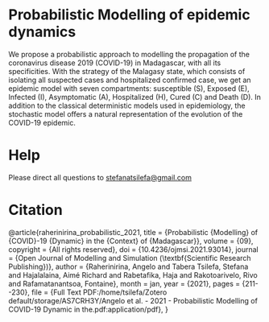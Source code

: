 # Probabilistic Modelling of epidemic dynamics

We propose a probabilistic approach to modelling the propagation of the coronavirus disease 2019 (COVID-19) in Madagascar, with all its specificities.
With the strategy of the Malagasy state, which consists of isolating all suspected cases and hospitalized confirmed case, we get an epidemic model with
seven compartments: susceptible (S), Exposed (E), Infected (I), Asymptomatic (A), Hospitalized (H), Cured (C) and Death (D). In addition to the classical
deterministic models used in epidemiology, the stochastic model offers a natural representation of the evolution of the COVID-19 epidemic. 

# Help

Please direct all questions to stefanatsilefa@gmail.com

# Citation

@article{raherinirina_probabilistic_2021,
	title = {Probabilistic {Modelling} of {COVID}-19 {Dynamic} in the {Context} of {Madagascar}},
	volume = {09},
	copyright = {All rights reserved},
	doi = {10.4236/ojmsi.2021.93014},
	journal = {Open Journal of Modelling and Simulation (\textbf{Scientific Research Publishing})},
	author = {Raherinirina, Angelo and Tabera Tsilefa, Stefana and Hajalalaina, Aimé Richard and Rabetafika, Haja and Rakotoarivelo, Rivo and Rafamatanantsoa, Fontaine},
	month = jan,
	year = {2021},
	pages = {211--230},
	file = {Full Text PDF:/home/tsilefa/Zotero default/storage/AS7CRH3Y/Angelo et al. - 2021 - Probabilistic Modelling of COVID-19 Dynamic in the.pdf:application/pdf},
}
